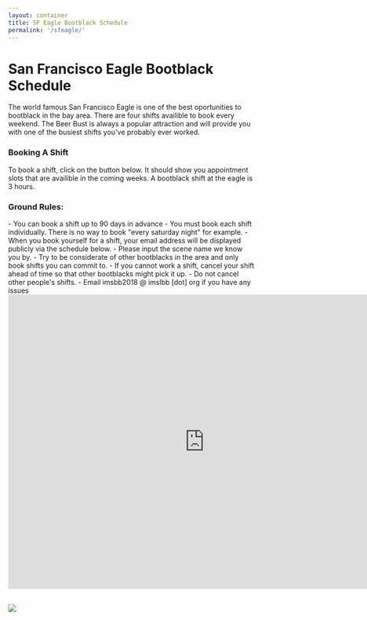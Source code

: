 ```yaml
---
layout: container
title: SF Eagle Bootblack Schedule
permalink: '/sfeagle/'
---
```


<h1 class="mt-5"> San Francisco Eagle Bootblack Schedule </h1>

The world famous San Francisco Eagle is one of the best oportunities to bootblack in the bay area. There are four shifts availible to book every weekend. The Beer Bust is always a popular attraction and will provide you with one of the busiest shifts you've probably ever worked. 

<h3> Booking A Shift </h3>

To book a shift, click on the button below. It should show you appointment slots that are availible in the coming weeks. A bootblack shift at the eagle is 3 hours. 

<h3> Ground Rules: </h3>
- You can book a shift up to 90 days in advance
- You must book each shift individually. There is no way to book "every saturday night" for example. 
- When you book yourself for a shift, your email address will be displayed publicly via the schedule below.
- Please input the scene name we know you by. 
- Try to be considerate of other bootblacks in the area and only book shifts you can commit to.
- If you cannot work a shift, cancel your shift ahead of time so that other bootblacks might pick it up.
- Do not cancel other people's shifts.
- Email imsbb2018 @ imslbb [dot] org if you have any issues

<iframe src="https://calendar.google.com/calendar/embed?src=d39frnrlvnpv53r7h538nlr0g0%40group.calendar.google.com&ctz=America%2FLos_Angeles" style="border: 0" width="800" height="600" frameborder="0" scrolling="no"></iframe>

<br/>
<br/>

<img src="https://www.appointletcdn.com/loader/buttons/008DBD.png" data-appointlet-organization="eagle-bootblacks"><script src="https://www.appointletcdn.com/loader/loader.min.js" async="" defer=""></script>